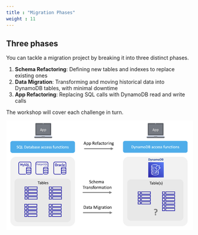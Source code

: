 ```yaml
---
title : "Migration Phases"
weight : 11
---
```


## Three phases
You can tackle a migration project by breaking it into three distinct phases.

1. **Schema Refactoring**: Defining new tables and indexes to replace existing ones
2. **Data Migration**: Transforming and moving historical data into DynamoDB tables, with minimal downtime
3. **App Refactoring**: Replacing SQL calls with DynamoDB read and write calls

The workshop will cover each challenge in turn.

![Migration Phases](/static/images/relational-migration/phases.png)
